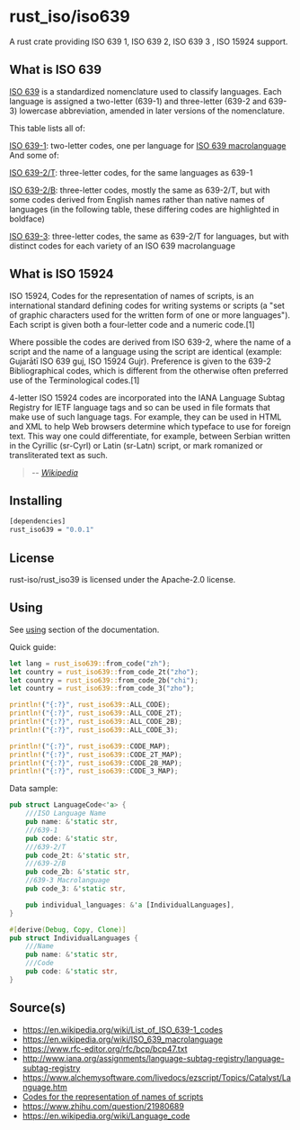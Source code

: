 # rust_iso/iso639

A rust crate providing ISO 639 1, ISO 639 2, ISO 639 3 , ISO 15924 support.

## What is ISO 639

[ISO 639](https://en.wikipedia.org/wiki/List_of_ISO_639-1_codes) is a standardized nomenclature used to classify languages. Each language is assigned a two-letter (639-1) and three-letter (639-2 and 639-3) lowercase abbreviation, amended in later versions of the nomenclature.

This table lists all of:

[ISO 639-1](https://en.wikipedia.org/wiki/ISO_639-1): two-letter codes, one per language for [ISO 639 macrolanguage](https://en.wikipedia.org/wiki/ISO_639_macrolanguage)
And some of:

[ISO 639-2/T](https://en.wikipedia.org/wiki/ISO_639-2): three-letter codes, for the same languages as 639-1

[ISO 639-2/B](https://en.wikipedia.org/wiki/ISO_639-2): three-letter codes, mostly the same as 639-2/T, but with some codes derived from English names rather than native names of languages (in the following table, these differing codes are highlighted in boldface)

[ISO 639-3](https://en.wikipedia.org/wiki/ISO_639-3): three-letter codes, the same as 639-2/T for languages, but with distinct codes for each variety of an ISO 639 macrolanguage

## What is ISO 15924

ISO 15924, Codes for the representation of names of scripts, is an international standard defining codes for writing systems or scripts (a "set of graphic characters used for the written form of one or more languages"). Each script is given both a four-letter code and a numeric code.[1]

Where possible the codes are derived from ISO 639-2, where the name of a script and the name of a language using the script are identical (example: Gujarātī ISO 639 guj, ISO 15924 Gujr). Preference is given to the 639-2 Bibliographical codes, which is different from the otherwise often preferred use of the Terminological codes.[1]

4-letter ISO 15924 codes are incorporated into the IANA Language Subtag Registry for IETF language tags and so can be used in file formats that make use of such language tags. For example, they can be used in HTML and XML to help Web browsers determine which typeface to use for foreign text. This way one could differentiate, for example, between Serbian written in the Cyrillic (sr-Cyrl) or Latin (sr-Latn) script, or mark romanized or transliterated text as such.

> _-- [Wikipedia](https://en.wikipedia.org/wiki/List_of_ISO_639-1_codes)_

## Installing

```sh
[dependencies]
rust_iso639 = "0.0.1"
```

## License

rust-iso/rust_iso39 is licensed under the Apache-2.0 license.

## Using

See [using](https://crates.io/crates/rust_iso3166) section of the documentation.

Quick guide:

```rust
let lang = rust_iso639::from_code("zh");
let country = rust_iso639::from_code_2t("zho");
let country = rust_iso639::from_code_2b("chi");
let country = rust_iso639::from_code_3("zho");

println!("{:?}", rust_iso639::ALL_CODE);
println!("{:?}", rust_iso639::ALL_CODE_2T);
println!("{:?}", rust_iso639::ALL_CODE_2B);
println!("{:?}", rust_iso639::ALL_CODE_3);

println!("{:?}", rust_iso639::CODE_MAP);
println!("{:?}", rust_iso639::CODE_2T_MAP);
println!("{:?}", rust_iso639::CODE_2B_MAP);
println!("{:?}", rust_iso639::CODE_3_MAP);

```

Data sample:

```rust
pub struct LanguageCode<'a> {
    ///ISO Language Name
    pub name: &'static str,
    ///639-1
    pub code: &'static str,
    ///639-2/T
    pub code_2t: &'static str,
    ///639-2/B
    pub code_2b: &'static str,
    //639-3 Macrolanguage
    pub code_3: &'static str,

    pub individual_languages: &'a [IndividualLanguages],
}

#[derive(Debug, Copy, Clone)]
pub struct IndividualLanguages {
    ///Name
    pub name: &'static str,
    ///Code
    pub code: &'static str,
}
```

## Source(s)

- https://en.wikipedia.org/wiki/List_of_ISO_639-1_codes
- https://en.wikipedia.org/wiki/ISO_639_macrolanguage
- https://www.rfc-editor.org/rfc/bcp/bcp47.txt
- http://www.iana.org/assignments/language-subtag-registry/language-subtag-registry
- https://www.alchemysoftware.com/livedocs/ezscript/Topics/Catalyst/Language.htm
- [Codes for the representation of names of scripts](https://en.wikipedia.org/wiki/ISO_15924)
- https://www.zhihu.com/question/21980689
- https://en.wikipedia.org/wiki/Language_code
